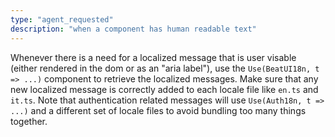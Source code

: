 ```yaml
---
type: "agent_requested"
description: "when a component has human readable text"
---
```


Whenever there is a need for a localized message that is user visable (either rendered in the dom or as an "aria label"), use the `Use(BeatUI18n, t => ...)` component to retrieve the localized messages. Make sure that any new localized message is correctly added to each locale file like `en.ts` and `it.ts`.
Note that authentication related messages will use `Use(Auth18n, t => ...)` and a different set of locale files to avoid bundling too many things together.

